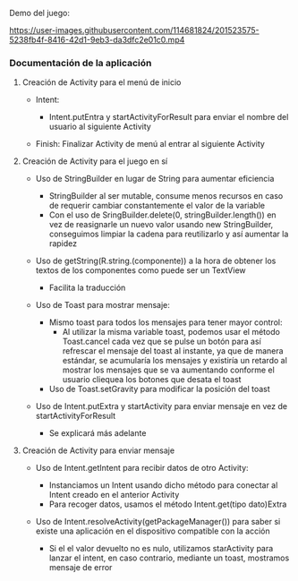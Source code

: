 Demo del juego:

https://user-images.githubusercontent.com/114681824/201523575-5238fb4f-8416-42d1-9eb3-da3dfc2e01c0.mp4

### Documentación de la aplicación

1. Creación de Activity para el menú de inicio

	- Intent:
		- Intent.putEntra y startActivityForResult para enviar el nombre del usuario al 		  siguiente Activity

	- Finish: Finalizar Activity de menú al entrar al siguiente Activity

2. Creación de Activity para el juego en sí
	- Uso de StringBuilder en lugar de String para aumentar eficiencia
		- StringBuilder al ser mutable, consume menos recursos en caso de requerir cambiar constantemente el valor de la variable
		- Con el uso de SringBuilder.delete(0, stringBuilder.length()) en vez de reasignarle un nuevo valor usando new StringBuilder,  conseguimos limpiar  la cadena para reutilizarlo y así aumentar la rapidez

	- Uso de getString(R.string.(componente)) a la hora de obtener los textos de los componentes como puede ser un TextView
		- Facilita la traducción

	- Uso de Toast para mostrar mensaje:
		- Mismo toast para todos los mensajes para tener mayor control:
			- Al utilizar la misma variable toast, podemos usar el método Toast.cancel cada vez que se pulse un botón para así refrescar el mensaje del toast al instante, ya que de manera estándar, se acumularía los mensajes y existiría un retardo al mostrar los mensajes que se va aumentando conforme el usuario cliequea los botones que desata el toast
		 - Uso de Toast.setGravity para modificar la posición del toast

	- Uso de Intent.putExtra y  startActivity para enviar mensaje en vez de  startActivityForResult
		- Se explicará más adelante

3. Creación de Activity para enviar mensaje

	- Uso de Intent.getIntent para recibir datos de otro Activity:
		- Instanciamos un Intent usando dicho método para conectar al Intent creado en el anterior Activity
		- Para recoger datos, usamos el método Intent.get(tipo dato)Extra

	- Uso de Intent.resolveActivity(getPackageManager()) para saber si existe una aplicación en el dispositivo compatible con la acción
		- Si el el valor devuelto no es nulo, utilizamos starActivity para lanzar el intent, en caso contrario, mediante un toast, mostramos mensaje de error


